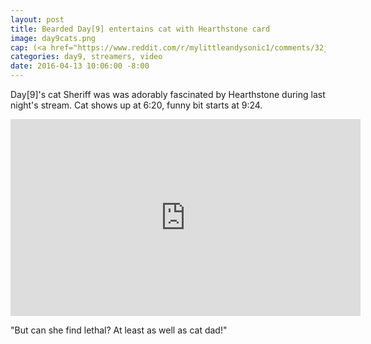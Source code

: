 ```yaml
---
layout: post
title: Bearded Day[9] entertains cat with Hearthstone card
image: day9cats.png
cap: (<a href="https://www.reddit.com/r/mylittleandysonic1/comments/32j8j6/day9_lord_of_cats/">Disturbing source</a>)
categories: day9, streamers, video
date: 2016-04-13 10:06:00 -8:00
---
```


Day[9]'s cat Sheriff was was adorably fascinated by Hearthstone during last night's stream. Cat shows up at 6:20, funny bit starts at 9:24.

<iframe width="560" height="315" src="https://www.youtube.com/embed/QQRdmp0Zero" frameborder="0" allowfullscreen></iframe>

"But can she find lethal? At least as well as cat dad!"